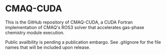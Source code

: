 # CMAQ-CUDA

This is the GitHub repository of CMAQ-CUDA, a CUDA Fortran implementation of CMAQ's ROS3 solver that accelerates gas-phase chemistry module execution.

Public availbility is pending a publication embargo. See .gitignore for the file names that will be included upon release.
